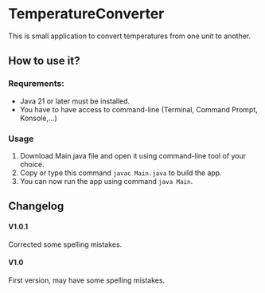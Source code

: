 # TemperatureConverter
This is small application to convert temperatures from one unit to another.

## How to use it?
### Requrements:
- Java 21 or later must be installed.
- You have to have access to command-line (Terminal, Command Prompt, Konsole,...)

### Usage
1. Download Main.java file and open it using command-line tool of your choice.
2. Copy or type this command ```javac Main.java``` to build the app.
3. You can now run the app using command ```java Main```.

## Changelog

#### V1.0.1
Corrected some spelling mistakes.
#### V1.0
First version, may have some spelling mistakes.